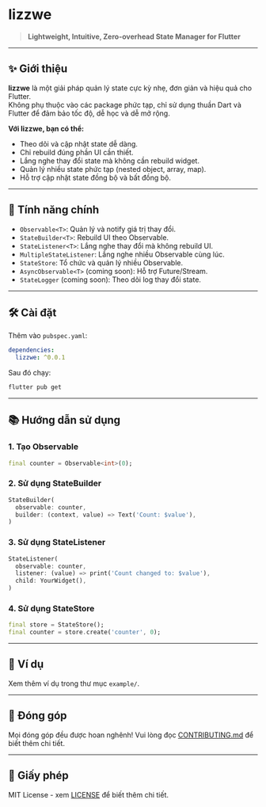 # lizzwe

> **Lightweight, Intuitive, Zero-overhead State Manager for Flutter**

---

## ✨ Giới thiệu
**lizzwe** là một giải pháp quản lý state cực kỳ nhẹ, đơn giản và hiệu quả cho Flutter.  
Không phụ thuộc vào các package phức tạp, chỉ sử dụng thuần Dart và Flutter để đảm bảo tốc độ, dễ học và dễ mở rộng.

**Với lizzwe, bạn có thể:**
- Theo dõi và cập nhật state dễ dàng.
- Chỉ rebuild đúng phần UI cần thiết.
- Lắng nghe thay đổi state mà không cần rebuild widget.
- Quản lý nhiều state phức tạp (nested object, array, map).
- Hỗ trợ cập nhật state đồng bộ và bất đồng bộ.

---

## 🚀 Tính năng chính
- `Observable<T>`: Quản lý và notify giá trị thay đổi.
- `StateBuilder<T>`: Rebuild UI theo Observable.
- `StateListener<T>`: Lắng nghe thay đổi mà không rebuild UI.
- `MultipleStateListener`: Lắng nghe nhiều Observable cùng lúc.
- `StateStore`: Tổ chức và quản lý nhiều Observable.
- `AsyncObservable<T>` (coming soon): Hỗ trợ Future/Stream.
- `StateLogger` (coming soon): Theo dõi log thay đổi state.

---

## 🛠️ Cài đặt

Thêm vào `pubspec.yaml`:

```yaml
dependencies:
  lizzwe: ^0.0.1
```

Sau đó chạy:
```bash
flutter pub get
```

---

## 📚 Hướng dẫn sử dụng

### 1. Tạo Observable
```dart
final counter = Observable<int>(0);
```

### 2. Sử dụng StateBuilder
```dart
StateBuilder(
  observable: counter,
  builder: (context, value) => Text('Count: $value'),
)
```

### 3. Sử dụng StateListener
```dart
StateListener(
  observable: counter,
  listener: (value) => print('Count changed to: $value'),
  child: YourWidget(),
)
```

### 4. Sử dụng StateStore
```dart
final store = StateStore();
final counter = store.create('counter', 0);
```

---

## 📝 Ví dụ

Xem thêm ví dụ trong thư mục `example/`.

---

## 🤝 Đóng góp

Mọi đóng góp đều được hoan nghênh! Vui lòng đọc [CONTRIBUTING.md](CONTRIBUTING.md) để biết thêm chi tiết.

---

## 📄 Giấy phép

MIT License - xem [LICENSE](LICENSE) để biết thêm chi tiết.
